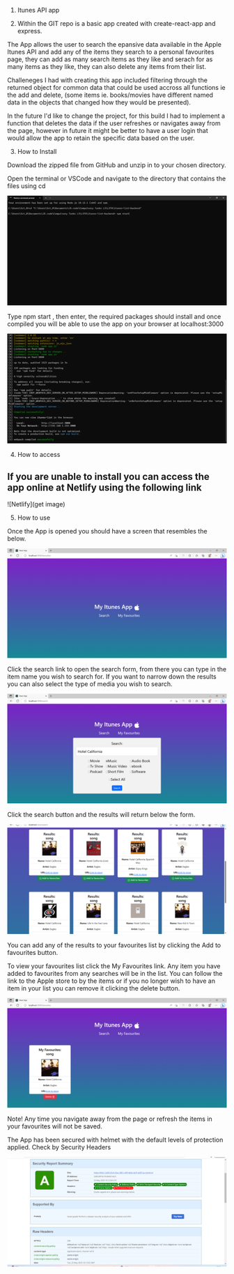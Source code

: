 1. Itunes API app

2. Within the GIT repo is a basic app created with create-react-app and express.

The App allows the user to search the epansive data available in the Apple Itunes API and add any of the
items they search to a personal favourites page, they can add as many search items as they like and serach 
for as many items as they like, they can also delete any items from their list.

Challeneges I had with creating this app included filtering through the returned object for common data that
could be used accross all functions ie the add and delete, (some items ie. books/movies have different
named data in the objects that changed how they would be presented).

In the future I'd like to change the project, for this build I had to implement a function that deletes the 
data if the user refreshes or navigates away from the page, however in future it might be better to have a user
login that would allow the app to retain the specific data based on the user.

3. How to Install

Download the zipped file from GitHub and unzip in to your chosen directory.

Open the terminal or VSCode and navigate to the directory that contains the files using cd

![terminal](Images/Screenshot%20(39).png)

Type npm start , then enter, the required packages should install and once compiled you will be able to use the app on your browser at localhost:3000

![Succrssful Compile](Images/Screenshot%20(40).png)

4. How to access

If you are unable to install you can access the app online at Netlify using the following link
- 
![Netlify](get image)

5. How to use

Once the App is opened you should have a screen that resembles the below. 

![Opening Screen](Images/Screenshot%20(41).png)

Click the search link to open the search form, from there you can type in the 
item name you wish to search for. If you want to narrow down the results you 
can also select the type of media you wish to search. 

![Search example](Images/Screenshot%20(44).png)

Click the search button and the results will return below the form. 

![results](Images/Screenshot%20(42).png)

You can add any of the results to your favourites list by clicking the 
Add to favourites button. 

To view your favourites list click the My Favourites link. 
Any item you have added to favourites from any searches will be in the list. 
You can follow the link to the Apple store to by the items or if you no 
longer wish to have an item in your list you can remove it clicking the
delete button. 

![Favourites](Images/Screenshot%20(43).png)

Note! Any time you navigate away from the page or refresh the items in your favourites 
will not be saved. 

The App has been secured with helmet with the default levels of protection applied.
Check by Security Headers

![Security Check](Images/Screenshot%20(45).png)



